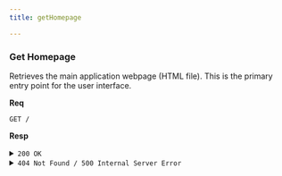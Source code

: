 ```yaml
---
title: getHomepage

---
```


### Get Homepage

Retrieves the main application webpage (HTML file). This is the primary entry point for the user interface.

**Req**
```
GET /
```

**Resp**
<details>
<summary><code>200 OK</code></summary>
The server responds with the main HTML document of the web application.

**Content-Type**: `text/html`

```html
<!DOCTYPE html>
<html lang="en">
<head>
    <meta charset="UTF-8">
    <meta name="viewport" content="width=device-width, initial-scale=1.0">
    <title>Application Homepage</title>
    </head>
<body>
    <div id="root"></div>
    </body>
</html>
```
</details>

<details>
<summary><code>404 Not Found / 500 Internal Server Error</code></summary>
This can occur if the `HomePagePath` environment variable is not configured correctly on the server, or if the file at that path does not exist.
</details>